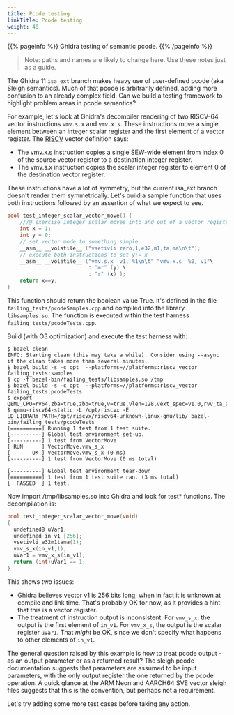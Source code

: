 ```yaml
---
title: Pcode testing
linkTitle: Pcode testing
weight: 40
---
```


{{% pageinfo %}}
Ghidra testing of semantic pcode.
{{% /pageinfo %}}

>Note: paths and names are likely to change here.  Use these notes just as a guide.

The Ghidra 11 `isa_ext` branch makes heavy use of user-defined pcode (aka Sleigh semantics).  Much of that pcode is arbitrarily defined, adding more confusion to an
already complex field.  Can we build a testing framework to highlight problem areas in pcode semantics?

For example, let's look at Ghidra's decompiler rendering of two RISCV-64 vector instructions `vmv.s.x` and `vmv.x.s`.  These instructions move a single element between an
integer scalar register and the first element of a vector register.  The [RISCV](https://github.com/riscv/riscv-v-spec/blob/master/v-spec.adoc)
vector definition says:

* The vmv.x.s instruction copies a single SEW-wide element from index 0 of the source vector register to a destination integer register.
* The vmv.s.x instruction copies the scalar integer register to element 0 of the destination vector register.

These instructions have a lot of symmetry, but the current isa_ext branch doesn't render them symmetrically.  Let's build a sample function
that uses both instructions followed by an assertion of what we expect to see.


```c
bool test_integer_scalar_vector_move() {
    ///@ exercise integer scalar moves into and out of a vector register
    int x = 1;
    int y = 0;
    // set vector mode to something simple
    __asm__ __volatile__ ("vsetivli zero,1,e32,m1,ta,ma\n\t");
    // execute both instructions to set y:= x
    __asm__ __volatile__ ("vmv.s.x  v1, %1\n\t" "vmv.x.s  %0, v1"\
                          : "=r" (y) \
                          : "r" (x) );
    return x==y;
}
```
This function should return the boolean value True.  It's defined in the file `failing_tests/pcodeSamples.cpp` and
compiled into the library `libsamples.so`.  The function is executed within the test harness `failing_tests/pcodeTests.cpp`.


Build (with O3 optimization) and execute the test harness with:

```console
$ bazel clean
INFO: Starting clean (this may take a while). Consider using --async if the clean takes more than several minutes.
$ bazel build -s -c opt  --platforms=//platforms:riscv_vector failing_tests:samples
$ cp -f bazel-bin/failing_tests/libsamples.so /tmp
$ bazel build -s -c opt  --platforms=//platforms:riscv_vector failing_tests:pcodeTests
$ export QEMU_CPU=rv64,zba=true,zbb=true,v=true,vlen=128,vext_spec=v1.0,rvv_ta_all_1s=true,rvv_ma_all_1s=true
$ qemu-riscv64-static -L /opt/riscvx -E LD_LIBRARY_PATH=/opt/riscvx/riscv64-unknown-linux-gnu/lib/ bazel-bin/failing_tests/pcodeTests
[==========] Running 1 test from 1 test suite.
[----------] Global test environment set-up.
[----------] 1 test from VectorMove
[ RUN      ] VectorMove.vmv_s_x
[       OK ] VectorMove.vmv_s_x (0 ms)
[----------] 1 test from VectorMove (0 ms total)

[----------] Global test environment tear-down
[==========] 1 test from 1 test suite ran. (3 ms total)
[  PASSED  ] 1 test.
```

Now import /tmp/libsamples.so into Ghidra and look for test* functions.  The decompilation is:

```c
bool test_integer_scalar_vector_move(void)
{
  undefined8 uVar1;
  undefined in_v1 [256];
  vsetivli_e32m1tama(1);
  vmv_s_x(in_v1,1);
  uVar1 = vmv_x_s(in_v1);
  return (int)uVar1 == 1;
}
```

This shows two issues:

* Ghidra believes vector v1 is 256 bits long, when in fact it is unknown at compile and link time.  That's
  probably OK for now, as it provides a hint that this is a vector register.
* The treatment of instruction output is inconsistent.  For `vmv_s_x`, the output is the first element of `in_v1`.
  For `vmv_x_s`, the output is the scalar register `uVar1`.  That *might* be OK, since we don't specify what
  happens to other elements of `in_v1`.

The general question raised by this example is how to treat pcode output - as an output parameter or as
a returned result?  The sleigh pcode documentation suggests that parameters are assumed to be input parameters,
with the only output register the one returned by the pcode operation.  A quick glance at the ARM Neon and AARCH64 SVE
vector sleigh files suggests that this is the convention, but perhaps not a requirement.

Let's try adding some more test cases before taking any action.

